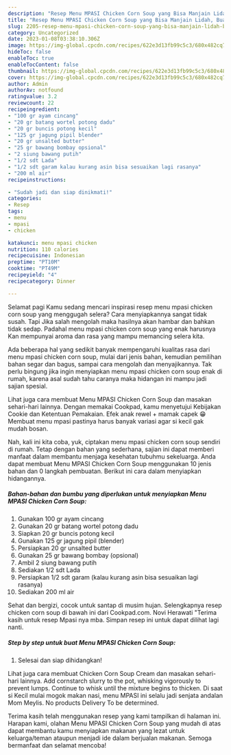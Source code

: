 ```yaml
---
description: "Resep Menu MPASI Chicken Corn Soup yang Bisa Manjain Lidah, Buat Buka Puasa Lezat Sekali"
title: "Resep Menu MPASI Chicken Corn Soup yang Bisa Manjain Lidah, Buat Buka Puasa Lezat Sekali"
slug: 2205-resep-menu-mpasi-chicken-corn-soup-yang-bisa-manjain-lidah-buat-buka-puasa-lezat-sekali
category: Uncategorized
date: 2023-01-08T03:38:10.306Z
image: https://img-global.cpcdn.com/recipes/622e3d13fb99c5c3/680x482cq70/menu-mpasi-chicken-corn-soup-foto-resep-utama.jpg
hideToc: false
enableToc: true
enableTocContent: false
thumbnail: https://img-global.cpcdn.com/recipes/622e3d13fb99c5c3/680x482cq70/menu-mpasi-chicken-corn-soup-foto-resep-utama.jpg
cover: https://img-global.cpcdn.com/recipes/622e3d13fb99c5c3/680x482cq70/menu-mpasi-chicken-corn-soup-foto-resep-utama.jpg
author: Admin
authorAv: notfound
ratingvalue: 3.2
reviewcount: 22
recipeingredient:
- "100 gr ayam cincang"
- "20 gr batang wortel potong dadu"
- "20 gr buncis potong kecil"
- "125 gr jagung pipil blender"
- "20 gr unsalted butter"
- "25 gr bawang bombay opsional"
- "2 siung bawang putih"
- "1/2 sdt Lada"
- "1/2 sdt garam kalau kurang asin bisa sesuaikan lagi rasanya"
- "200 ml air"
recipeinstructions:

- "Sudah jadi dan siap dinikmati!"
categories:
- Resep
tags:
- menu
- mpasi
- chicken

katakunci: menu mpasi chicken 
nutrition: 110 calories
recipecuisine: Indonesian
preptime: "PT10M"
cooktime: "PT49M"
recipeyield: "4"
recipecategory: Dinner

---
```



Selamat pagi Kamu sedang mencari inspirasi resep menu mpasi chicken corn soup yang menggugah selera? Cara menyiapkannya sangat tidak susah. Tapi Jika salah mengolah maka hasilnya akan hambar dan bahkan tidak sedap. Padahal menu mpasi chicken corn soup yang enak harusnya Kan mempunyai aroma dan rasa yang mampu memancing selera kita.


Ada beberapa hal yang sedikit banyak mempengaruhi kualitas rasa dari menu mpasi chicken corn soup, mulai dari jenis bahan, kemudian pemilihan bahan segar dan bagus, sampai cara mengolah dan menyajikannya. Tak perlu bingung jika ingin menyiapkan menu mpasi chicken corn soup enak di rumah, karena asal sudah tahu caranya maka hidangan ini mampu jadi sajian spesial.

Lihat juga cara membuat Menu MPASI Chicken Corn Soup dan masakan sehari-hari lainnya. Dengan memakai Cookpad, kamu menyetujui Kebijakan Cookie dan Ketentuan Pemakaian. Efek anak rewel + mamak capek 😁 Membuat menu mpasi pastinya harus banyak variasi agar si kecil gak mudah bosan.


Nah, kali ini kita coba, yuk, ciptakan menu mpasi chicken corn soup sendiri di rumah. Tetap dengan bahan yang sederhana, sajian ini dapat memberi manfaat dalam membantu menjaga kesehatan tubuhmu sekeluarga. Anda dapat membuat Menu MPASI Chicken Corn Soup menggunakan 10 jenis bahan dan 0 langkah pembuatan. Berikut ini cara dalam menyiapkan hidangannya.

<!--inarticleads1-->

##### Bahan-bahan dan bumbu yang diperlukan untuk menyiapkan Menu MPASI Chicken Corn Soup:

1. Gunakan 100 gr ayam cincang
1. Gunakan 20 gr batang wortel potong dadu
1. Siapkan 20 gr buncis potong kecil
1. Gunakan 125 gr jagung pipil (blender)
1. Persiapkan 20 gr unsalted butter
1. Gunakan 25 gr bawang bombay (opsional)
1. Ambil 2 siung bawang putih
1. Sediakan 1/2 sdt Lada
1. Persiapkan 1/2 sdt garam (kalau kurang asin bisa sesuaikan lagi rasanya)
1. Sediakan 200 ml air


Sehat dan bergizi, cocok untuk santap di musim hujan. Selengkapnya resep chicken corn soup di bawah ini dari Cookpad.com. Novi Herawati &#34;Terima kasih untuk resep Mpasi nya mba. Simpan resep ini untuk dapat dilihat lagi nanti. 

<!--inarticleads2-->

##### Step by step untuk buat Menu MPASI Chicken Corn Soup:


1. Selesai dan siap dihidangkan!

Lihat juga cara membuat Chicken Corn Soup Cream dan masakan sehari-hari lainnya. Add cornstarch slurry to the pot, whisking vigorously to prevent lumps. Continue to whisk until the mixture begins to thicken. Di saat si Kecil mulai mogok makan nasi, menu MPASI ini selalu jadi senjata andalan Mom Meylis. No products Delivery To be determined. 

Terima kasih telah menggunakan resep yang kami tampilkan di halaman ini. Harapan kami, olahan Menu MPASI Chicken Corn Soup yang mudah di atas dapat membantu kamu menyiapkan makanan yang lezat untuk keluarga/teman ataupun menjadi ide dalam berjualan makanan. Semoga bermanfaat dan selamat mencoba!
